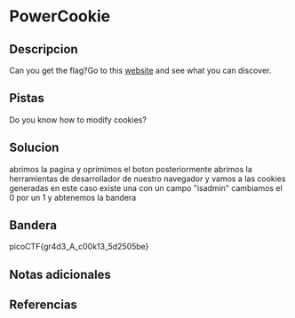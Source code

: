 # PowerCookie


## Descripcion
Can you get the flag?Go to this [website](http://saturn.picoctf.net:65442/) and see what you can discover.
## Pistas
Do you know how to modify cookies?

## Solucion
abrimos la pagina y oprimimos el boton posteriormente abrimos la herramientas de desarrollador de nuestro navegador y vamos a las cookies generadas en este caso existe una con un campo "isadmin" cambiamos el 0 por un 1 y abtenemos la bandera
## Bandera
picoCTF{gr4d3_A_c00k13_5d2505be}
## Notas adicionales


## Referencias
